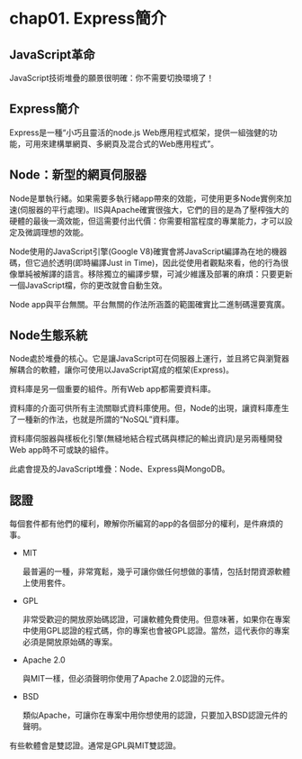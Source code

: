 # chap01. Express簡介

## JavaScript革命

JavaScript技術堆疊的願景很明確：你不需要切換環境了！

## Express簡介

Express是一種“小巧且靈活的node.js Web應用程式框架，提供一組強健的功能，可用來建構單網頁、多網頁及混合式的Web應用程式”。

## Node：新型的網頁伺服器

Node是單執行緒。如果需要多執行緒app帶來的效能，可使用更多Node實例來加速(伺服器的平行處理)。IIS與Apache確實很強大，它們的目的是為了壓榨強大的硬體的最後一滴效能，但這需要付出代價：你需要相當程度的專業能力，才可以設定及微調理想的效能。

Node使用的JavaScript引擎(Google V8)確實會將JavaScript編譯為在地的機器碼，但它過於透明(即時編譯Just in Time)，因此從使用者觀點來看，他的行為很像單純被解譯的語言。移除獨立的編譯步驟，可減少維護及部署的麻煩：只要更新一個JavaScript檔，你的更改就會自動生效。

Node app與平台無關。平台無關的作法所涵蓋的範圍確實比二進制碼還要寬廣。

## Node生態系統

Node處於堆疊的核心。它是讓JavaScript可在伺服器上運行，並且將它與瀏覽器解耦合的軟體，讓你可使用以JavaScript寫成的框架(Express)。

資料庫是另一個重要的組件。所有Web app都需要資料庫。

資料庫的介面可供所有主流關聯式資料庫使用。但，Node的出現，讓資料庫產生了一種新的作法，也就是所謂的“NoSQL”資料庫。

資料庫伺服器與樣板化引擎(無縫地結合程式碼與標記的輸出資訊)是另兩種開發Web app時不可或缺的組件。

此處會提及的JavaScript堆疊：Node、Express與MongoDB。

## 認證

每個套件都有他們的權利，瞭解你所編寫的app的各個部分的權利，是件麻煩的事。

- MIT

    最普遍的一種，非常寬鬆，幾乎可讓你做任何想做的事情，包括封閉資源軟體上使用套件。

- GPL

    非常受歡迎的開放原始碼認證，可讓軟體免費使用。但意味著，如果你在專案中使用GPL認證的程式碼，你的專案也會被GPL認證。當然，這代表你的專案必須是開放原始碼的專案。

- Apache 2.0

    與MIT一樣，但必須聲明你使用了Apache 2.0認證的元件。

- BSD

    類似Apache，可讓你在專案中用你想使用的認證，只要加入BSD認證元件的聲明。

有些軟體會是雙認證。通常是GPL與MIT雙認證。